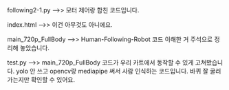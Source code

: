 following2-1.py -->> 모터 제어랑 합친 코드입니다.

index.html -->> 이건 아무것도 아니에요.

main_720p_FullBody -->> Human-Following-Robot 코드 이해한 거 주석으로 정리해 놓았습니다.

test.py -->> main_720p_FullBody 코드가 우리 카트에서 동작할 수 있게 고쳐봤습니다. yolo 안 쓰고 opencv랑 mediapipe 써서 사람 인식하는 코드입니다. 바퀴 잘 굴러가는지만 확인할 수 있어요.
